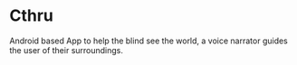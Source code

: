 # Cthru
Android based App to help the blind see the world, a voice narrator guides the user of their surroundings.
